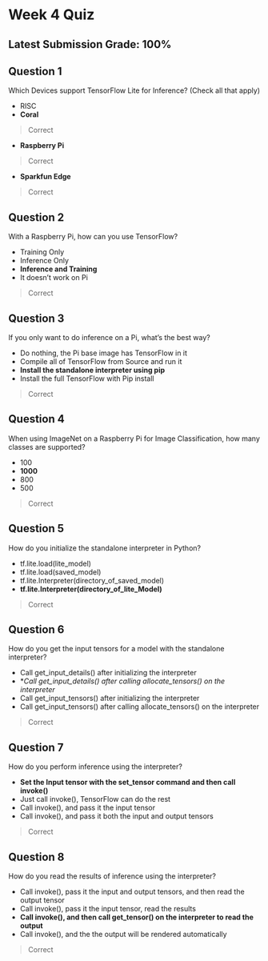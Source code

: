 # Week 4 Quiz
## Latest Submission Grade: 100%

## Question 1
Which Devices support TensorFlow Lite for Inference? (Check all that apply)
* RISC
* **Coral**
> Correct
* **Raspberry Pi**
> Correct
* **Sparkfun Edge**
> Correct

## Question 2
With a Raspberry Pi, how can you use TensorFlow?
* Training Only
* Inference Only
* **Inference and Training**
* It doesn’t work on Pi
> Correct

## Question 3
If you only want to do inference on a Pi, what’s the best way?
* Do nothing, the Pi base image has TensorFlow in it
* Compile all of TensorFlow from Source and run it
* **Install the standalone interpreter using pip**
* Install the full TensorFlow with Pip install
> Correct

## Question 4
When using ImageNet on a Raspberry Pi for Image Classification, how many classes are supported?
* 100
* **1000**
* 800
* 500
> Correct

## Question 5
How do you initialize the standalone interpreter in Python?
* tf.lite.load(lite_model)
* tf.lite.load(saved_model)
* tf.lite.Interpreter(directory_of_saved_model)
* **tf.lite.Interpreter(directory_of_lite_Model)**
> Correct

## Question 6
How do you get the input tensors for a model with the standalone interpreter?
* Call get_input_details() after initializing the interpreter
* **Call get_input_details() after calling allocate_tensors() on the interpreter*
* Call get_input_tensors() after initializing the interpreter
* Call get_input_tensors() after calling allocate_tensors() on the interpreter
> Correct

## Question 7
How do you perform inference using the interpreter?
* **Set the Input tensor with the set_tensor command and then call invoke()**
* Just call invoke(), TensorFlow can do the rest
* Call invoke(), and pass it the input tensor
* Call invoke(), and pass it both the input and output tensors
> Correct

## Question 8
How do you read the results of inference using the interpreter?
* Call invoke(), pass it the input and output tensors, and then read the output tensor
* Call invoke(), pass it the input tensor, read the results
* **Call invoke(), and then call get_tensor() on the interpreter to read the output**
* Call invoke(), and the the output will be rendered automatically
> Correct
